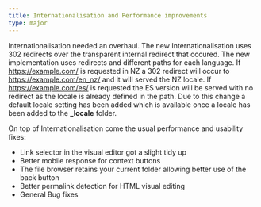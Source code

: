 ```yaml
---
title: Internationalisation and Performance improvements
type: major
---
```

Internationalisation needed an overhaul. The new Internationalisation uses 302 redirects over the transparent internal redirect that occured. The new implementation uses redirects and different paths for each language. If https://example.com/ is requested in NZ a 302 redirect will occur to https://example.com/en_nz/ and it will served the NZ locale. If https://example.com/es/ is requested the ES version will be served with no redirect as the locale is already defined in the path. Due to this change a default locale setting has been added which is available once a locale has been added to the **_locale** folder.

On top of Internationalisation come the usual performance and usability fixes:

*   Link selector in the visual editor got a slight tidy up
*   Better mobile response for context buttons
*   The file browser retains your current folder allowing better use of the back button
*   Better permalink detection for HTML visual editing
*   General Bug fixes

 